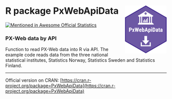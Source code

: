 # R package PxWebApiData <img src="man/figures/logo.png" align="right" height="150" />
[![Mentioned in Awesome Official Statistics ](https://awesome.re/mentioned-badge.svg)](http://www.awesomeofficialstatistics.org)

### PX-Web data by API

Function to read PX-Web data into R via API. The example code reads data from the three national statistical institutes, Statistics Norway, Statistics Sweden and Statistics Finland.


-----------
Official version on CRAN: [https://cran.r-project.org/package=PxWebApiData](https://cran.r-project.org/package=PxWebApiData)
